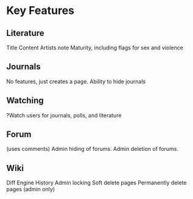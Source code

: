 Key Features
============

Literature
----------
Title 
Content
Artists note 
Maturity, including flags for sex and violence

Journals
--------
No features, just creates a page.
Ability to hide journals

Watching
--------
?Watch users for journals, polls, and literature

Forum
-----
(uses comments)
Admin hiding of forums.
Admin deletion of forums.

Wiki
----
Diff Engine
History
Admin locking
Soft delete pages
Permanently delete pages (admin only)
